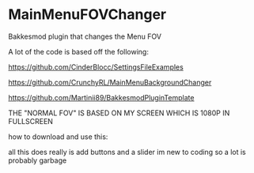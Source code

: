 # MainMenuFOVChanger
Bakkesmod plugin that changes the Menu FOV

A lot of the code is based off the following:

https://github.com/CinderBlocc/SettingsFileExamples

https://github.com/CrunchyRL/MainMenuBackgroundChanger

https://github.com/Martinii89/BakkesmodPluginTemplate

THE "NORMAL FOV" IS BASED ON MY SCREEN WHICH IS 1080P IN FULLSCREEN


how to download and use this:

all this does really is add buttons and a slider
im new to coding so a lot is probably garbage
